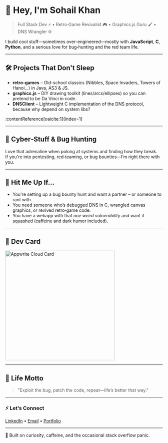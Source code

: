 # 👋 Hey, I'm Sohail Khan

> Full Stack Dev ⚡ • Retro‑Game Revivalist 🎮 • Graphics.js Guru 🖌️ • DNS Wrangler 🌐

I build cool stuff—sometimes over-engineered—mostly with **JavaScript**, **C**, **Python**, and a serious love for bug‑hunting and the red team life.

---

## 🛠 Projects That Don't Sleep

- **retro‑games** – Old-school classics (Nibbles, Space Invaders, Towers of Hanoi…) in Java, AS3 & JS.
- **graphics.js** – DIY drawing toolkit (lines/arcs/ellipses) so you can pretend to be Da Vinci in code.
- **DNSClient** – Lightweight C implementation of the DNS protocol, because why depend on system libs?

:contentReference[oaicite:1]{index=1}

---

## 🧠 Cyber‑Stuff & Bug Hunting

Love that adrenaline when poking at systems and finding how they break.  
If you're into pentesting, red‑teaming, or bug bounties—I’m right there with you.

---

## 📡 Hit Me Up If...

- You're setting up a bug bounty hunt and want a partner – or someone to rant with.
- You need someone who’s debugged DNS in C, wrangled canvas graphics, or revived retro‑game code.
- You have a webapp with that *one weird vulnerability* and want it squashed (caffeine and dark humor included).

---

## 📇 Dev Card

<a href="https://cloud.appwrite.io/card/652d9c1019ca72e687a8">
	<img width="350" src="https://cloud.appwrite.io/v1/cards/cloud?userId=652d9c1019ca72e687a8" alt="Appwrite Cloud Card" />
</a>

---

## 🎯 Life Motto

> "Exploit the bug, patch the code, repeat—life’s better that way."

---

### ⚡ Let’s Connect  
[LinkedIn](https://www.linkedin.com/in/sohail-khan-8185b5243/) • [Email](mailto:sohail.example@email.com) • [Portfolio](https://yourportfolio.dev)

---

🖤 Built on curiosity, caffeine, and the occasional stack overflow panic.
